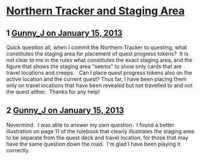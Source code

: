# [Northern Tracker and Staging Area](https://community.fantasyflightgames.com/topic/77453-northern-tracker-and-staging-area/)

## 1 [Gunny_J on January 15, 2013](https://community.fantasyflightgames.com/topic/77453-northern-tracker-and-staging-area/?do=findComment&comment=747929)

Quick question all, when I commit the Northern Tracker to questing, what constitutes the staging area for placement of quest progress tokens?  It is not clear to me in the rules what constitutes the exact staging area, and the figure that shows the staging area "seems" to show only cards that are travel locations and creeps.   Can I place quest progress tokens also on the active location and the current quest? Thus far, I have been placing them only on travel locations that have been revealed but not travelled to and not the quest either.  Thanks for any help!

## 2 [Gunny_J on January 15, 2013](https://community.fantasyflightgames.com/topic/77453-northern-tracker-and-staging-area/?do=findComment&comment=747941)

Nevermind.  I was able to answer my own question.  I found a better illustration on page 11 of the rulebook that clearly illustrates the staging area to be separate from the quest deck and travel location, for those that may have the same question down the road.  I'm glad I have been playing it correctly.

